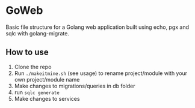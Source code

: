# GoWeb
Basic file structure for a Golang web application built using echo, pgx and sqlc with golang-migrate.

## How to use
1. Clone the repo
2. Run ```./makeitmine.sh``` (see usage) to rename project/module with your own project/module name
3. Make changes to migrations/queries in db folder
4. run ```sqlc generate```
5. Make changes to services
